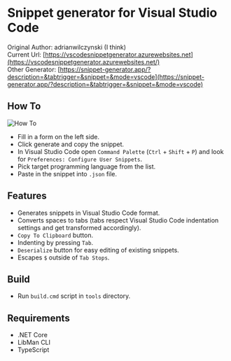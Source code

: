 # Snippet generator for Visual Studio Code

Original Author: adrianwilczynski (I think)  
Current Url: [https://vscodesnippetgenerator.azurewebsites.net](https://vscodesnippetgenerator.azurewebsites.net/)  
Other Generator: [https://snippet-generator.app/?description=&tabtrigger=&snippet=&mode=vscode](https://snippet-generator.app/?description=&tabtrigger=&snippet=&mode=vscode)  

## How To

![How To](img/howTo.gif)

- Fill in a form on the left side.
- Click generate and copy the snippet.
- In Visual Studio Code open `Command Palette` (`Ctrl` + `Shift` + `P`) and look for `Preferences: Configure User Snippets`.
- Pick target programming language from the list.
- Paste in the snippet into `.json` file.

## Features

- Generates snippets in Visual Studio Code format.
- Converts spaces to tabs (tabs respect Visual Studio Code indentation settings and get transformed accordingly).
- `Copy To Clipboard` button.
- Indenting by pressing `Tab`.
- `Deserialize` button for easy editing of existing snippets.
- Escapes `$` outside of `Tab Stops`.

## Build

- Run `build.cmd` script in `tools` directory.

## Requirements

- .NET Core
- LibMan CLI
- TypeScript
